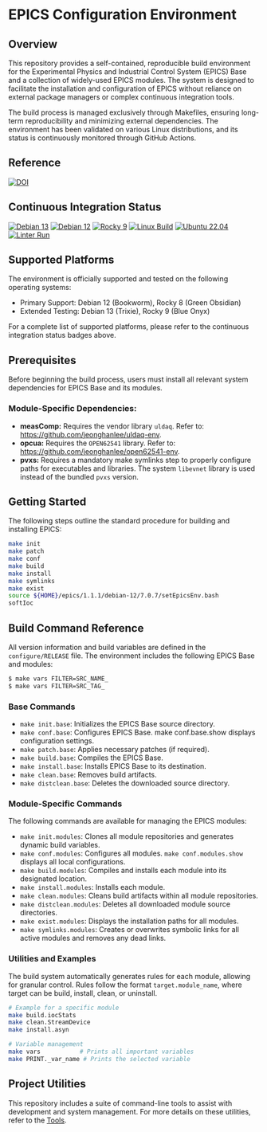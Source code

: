 # EPICS Configuration Environment

## Overview

This repository provides a self-contained, reproducible build environment for the Experimental Physics and Industrial Control System (EPICS) Base and a collection of widely-used EPICS modules. The system is designed to facilitate the installation and configuration of EPICS without reliance on external package managers or complex continuous integration tools.

The build process is managed exclusively through Makefiles, ensuring long-term reproducibility and minimizing external dependencies. The environment has been validated on various Linux distributions, and its status is continuously monitored through GitHub Actions.

## Reference
[![DOI](https://zenodo.org/badge/DOI/10.5281/zenodo.8248353.svg)](https://doi.org/10.5281/zenodo.8248353)

## Continuous Integration Status

[![Debian 13](https://github.com/jeonghanlee/EPICS-env/actions/workflows/debian13.yml/badge.svg)](https://github.com/jeonghanlee/EPICS-env/actions/workflows/debian13.yml)
[![Debian 12](https://github.com/jeonghanlee/EPICS-env/actions/workflows/debian12.yml/badge.svg)](https://github.com/jeonghanlee/EPICS-env/actions/workflows/debian12.yml)
[![Rocky 9](https://github.com/jeonghanlee/EPICS-env/actions/workflows/rocky9.yml/badge.svg)](https://github.com/jeonghanlee/EPICS-env/actions/workflows/rocky9.yml)
[![Linux Build](https://github.com/jeonghanlee/EPICS-env/actions/workflows/build.yml/badge.svg)](https://github.com/jeonghanlee/EPICS-env/actions/workflows/build.yml)
[![Ubuntu 22.04](https://github.com/jeonghanlee/EPICS-env/actions/workflows/ubuntu22.yml/badge.svg)](https://github.com/jeonghanlee/EPICS-env/actions/workflows/ubuntu22.yml)
[![Linter Run](https://github.com/jeonghanlee/EPICS-env/actions/workflows/linter.yml/badge.svg)](https://github.com/jeonghanlee/EPICS-env/actions/workflows/linter.yml)

## Supported Platforms
The environment is officially supported and tested on the following operating systems:
* Primary Support: Debian 12 (Bookworm), Rocky 8 (Green Obsidian)
* Extended Testing: Debian 13 (Trixie), Rocky 9 (Blue Onyx)

For a complete list of supported platforms, please refer to the continuous integration status badges above.

## Prerequisites
Before beginning the build process, users must install all relevant system dependencies for EPICS Base and its modules.

### Module-Specific Dependencies:
* **measComp:** Requires the vendor library `uldaq`. Refer to: https://github.com/jeonghanlee/uldaq-env.
* **opcua:** Requires the `OPEN62541` library. Refer to: https://github.com/jeonghanlee/open62541-env.
* **pvxs:** Requires a mandatory make symlinks step to properly configure paths for executables and libraries. The system `libevnet` library is used instead of the bundled `pvxs` version.

## Getting Started
The following steps outline the standard procedure for building and installing EPICS:

```bash
make init
make patch
make conf
make build
make install
make symlinks
make exist
source ${HOME}/epics/1.1.1/debian-12/7.0.7/setEpicsEnv.bash
softIoc
```

## Build Command Reference

All version information and build variables are defined in the `configure/RELEASE` file. The environment includes the following EPICS Base and modules:

```bash
$ make vars FILTER=SRC_NAME_
$ make vars FILTER=SRC_TAG_
```

### Base Commands

* `make init.base`: Initializes the EPICS Base source directory.
* `make conf.base`: Configures EPICS Base. make conf.base.show displays configuration settings.
* `make patch.base`: Applies necessary patches (if required).
* `make build.base`: Compiles the EPICS Base.
* `make install.base`: Installs EPICS Base to its destination.
* `make clean.base`: Removes build artifacts.
* `make distclean.base`: Deletes the downloaded source directory.

### Module-Specific Commands
The following commands are available for managing the EPICS modules:

* `make init.modules`: Clones all module repositories and generates dynamic build variables.
* `make conf.modules`: Configures all modules. `make conf.modules.show` displays all local configurations.
* `make build.modules`: Compiles and installs each module into its designated location.
* `make install.modules`: Installs each module.
* `make clean.modules`: Cleans build artifacts within all module repositories.
* `make distclean.modules`: Deletes all downloaded module source directories.
* `make exist.modules`: Displays the installation paths for all modules.
* `make symlinks.modules`: Creates or overwrites symbolic links for all active modules and removes any dead links.

### Utilities and Examples

The build system automatically generates rules for each module, allowing for granular control. Rules follow the format `target.module_name`, where target can be build, install, clean, or uninstall.

```bash
# Example for a specific module
make build.iocStats
make clean.StreamDevice
make install.asyn

# Variable management
make vars           # Prints all important variables
make PRINT._var_name # Prints the selected variable
```

## Project Utilities

This repository includes a suite of command-line tools to assist with development and system management. For more details on these utilities, refer to the [Tools](./tools/README.md).

